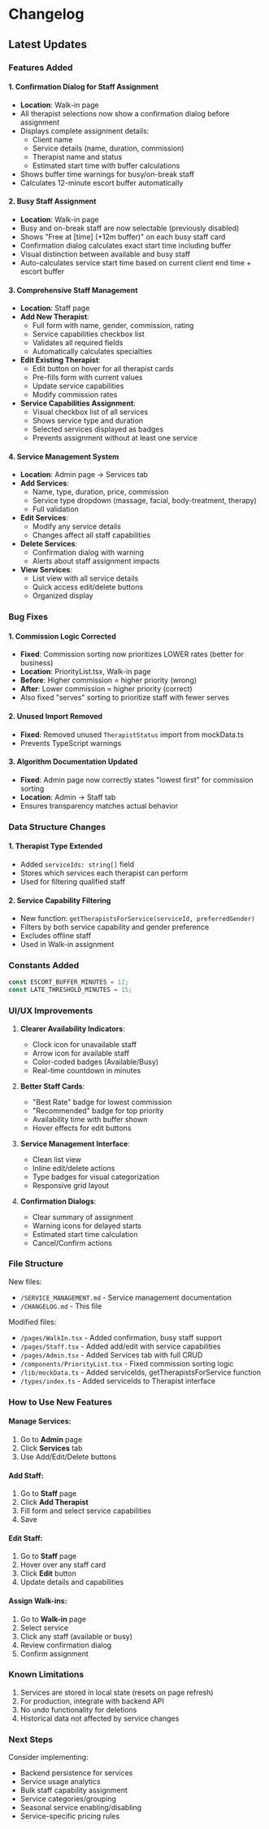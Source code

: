 # Changelog

## Latest Updates

### Features Added

#### 1. Confirmation Dialog for Staff Assignment
- **Location**: Walk-in page
- All therapist selections now show a confirmation dialog before assignment
- Displays complete assignment details:
  - Client name
  - Service details (name, duration, commission)
  - Therapist name and status
  - Estimated start time with buffer calculations
- Shows buffer time warnings for busy/on-break staff
- Calculates 12-minute escort buffer automatically

#### 2. Busy Staff Assignment
- **Location**: Walk-in page
- Busy and on-break staff are now selectable (previously disabled)
- Shows "Free at [time] (+12m buffer)" on each busy staff card
- Confirmation dialog calculates exact start time including buffer
- Visual distinction between available and busy staff
- Auto-calculates service start time based on current client end time + escort buffer

#### 3. Comprehensive Staff Management
- **Location**: Staff page
- **Add New Therapist**:
  - Full form with name, gender, commission, rating
  - Service capabilities checkbox list
  - Validates all required fields
  - Automatically calculates specialties
- **Edit Existing Therapist**:
  - Edit button on hover for all therapist cards
  - Pre-fills form with current values
  - Update service capabilities
  - Modify commission rates
- **Service Capabilities Assignment**:
  - Visual checkbox list of all services
  - Shows service type and duration
  - Selected services displayed as badges
  - Prevents assignment without at least one service

#### 4. Service Management System
- **Location**: Admin page → Services tab
- **Add Services**:
  - Name, type, duration, price, commission
  - Service type dropdown (massage, facial, body-treatment, therapy)
  - Full validation
- **Edit Services**:
  - Modify any service details
  - Changes affect all staff capabilities
- **Delete Services**:
  - Confirmation dialog with warning
  - Alerts about staff assignment impacts
- **View Services**:
  - List view with all service details
  - Quick access edit/delete buttons
  - Organized display

### Bug Fixes

#### 1. Commission Logic Corrected
- **Fixed**: Commission sorting now prioritizes LOWER rates (better for business)
- **Location**: PriorityList.tsx, Walk-in page
- **Before**: Higher commission = higher priority (wrong)
- **After**: Lower commission = higher priority (correct)
- Also fixed "serves" sorting to prioritize staff with fewer serves

#### 2. Unused Import Removed
- **Fixed**: Removed unused `TherapistStatus` import from mockData.ts
- Prevents TypeScript warnings

#### 3. Algorithm Documentation Updated
- **Fixed**: Admin page now correctly states "lowest first" for commission sorting
- **Location**: Admin → Staff tab
- Ensures transparency matches actual behavior

### Data Structure Changes

#### 1. Therapist Type Extended
- Added `serviceIds: string[]` field
- Stores which services each therapist can perform
- Used for filtering qualified staff

#### 2. Service Capability Filtering
- New function: `getTherapistsForService(serviceId, preferredGender)`
- Filters by both service capability and gender preference
- Excludes offline staff
- Used in Walk-in assignment

### Constants Added
```typescript
const ESCORT_BUFFER_MINUTES = 12;
const LATE_THRESHOLD_MINUTES = 15;
```

### UI/UX Improvements

1. **Clearer Availability Indicators**:
   - Clock icon for unavailable staff
   - Arrow icon for available staff
   - Color-coded badges (Available/Busy)
   - Real-time countdown in minutes

2. **Better Staff Cards**:
   - "Best Rate" badge for lowest commission
   - "Recommended" badge for top priority
   - Availability time with buffer shown
   - Hover effects for edit buttons

3. **Service Management Interface**:
   - Clean list view
   - Inline edit/delete actions
   - Type badges for visual categorization
   - Responsive grid layout

4. **Confirmation Dialogs**:
   - Clear summary of assignment
   - Warning icons for delayed starts
   - Estimated start time calculation
   - Cancel/Confirm actions

### File Structure

New files:
- `/SERVICE_MANAGEMENT.md` - Service management documentation
- `/CHANGELOG.md` - This file

Modified files:
- `/pages/WalkIn.tsx` - Added confirmation, busy staff support
- `/pages/Staff.tsx` - Added add/edit with service capabilities
- `/pages/Admin.tsx` - Added Services tab with full CRUD
- `/components/PriorityList.tsx` - Fixed commission sorting logic
- `/lib/mockData.ts` - Added serviceIds, getTherapistsForService function
- `/types/index.ts` - Added serviceIds to Therapist interface

### How to Use New Features

#### Manage Services:
1. Go to **Admin** page
2. Click **Services** tab
3. Use Add/Edit/Delete buttons

#### Add Staff:
1. Go to **Staff** page
2. Click **Add Therapist**
3. Fill form and select service capabilities
4. Save

#### Edit Staff:
1. Go to **Staff** page
2. Hover over any staff card
3. Click **Edit** button
4. Update details and capabilities

#### Assign Walk-ins:
1. Go to **Walk-in** page
2. Select service
3. Click any staff (available or busy)
4. Review confirmation dialog
5. Confirm assignment

### Known Limitations

1. Services are stored in local state (resets on page refresh)
2. For production, integrate with backend API
3. No undo functionality for deletions
4. Historical data not affected by service changes

### Next Steps

Consider implementing:
- Backend persistence for services
- Service usage analytics
- Bulk staff capability assignment
- Service categories/grouping
- Seasonal service enabling/disabling
- Service-specific pricing rules
